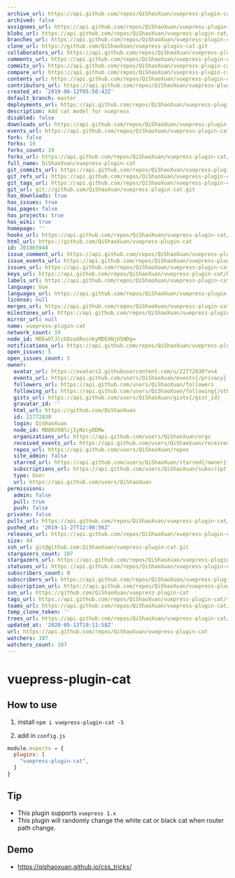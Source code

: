 ```yaml
---
archive_url: https://api.github.com/repos/QiShaoXuan/vuepress-plugin-cat/{archive_format}{/ref}
archived: false
assignees_url: https://api.github.com/repos/QiShaoXuan/vuepress-plugin-cat/assignees{/user}
blobs_url: https://api.github.com/repos/QiShaoXuan/vuepress-plugin-cat/git/blobs{/sha}
branches_url: https://api.github.com/repos/QiShaoXuan/vuepress-plugin-cat/branches{/branch}
clone_url: https://github.com/QiShaoXuan/vuepress-plugin-cat.git
collaborators_url: https://api.github.com/repos/QiShaoXuan/vuepress-plugin-cat/collaborators{/collaborator}
comments_url: https://api.github.com/repos/QiShaoXuan/vuepress-plugin-cat/comments{/number}
commits_url: https://api.github.com/repos/QiShaoXuan/vuepress-plugin-cat/commits{/sha}
compare_url: https://api.github.com/repos/QiShaoXuan/vuepress-plugin-cat/compare/{base}...{head}
contents_url: https://api.github.com/repos/QiShaoXuan/vuepress-plugin-cat/contents/{+path}
contributors_url: https://api.github.com/repos/QiShaoXuan/vuepress-plugin-cat/contributors
created_at: '2019-08-12T05:50:42Z'
default_branch: master
deployments_url: https://api.github.com/repos/QiShaoXuan/vuepress-plugin-cat/deployments
description: Add cat model for vuepress
disabled: false
downloads_url: https://api.github.com/repos/QiShaoXuan/vuepress-plugin-cat/downloads
events_url: https://api.github.com/repos/QiShaoXuan/vuepress-plugin-cat/events
fork: false
forks: 19
forks_count: 19
forks_url: https://api.github.com/repos/QiShaoXuan/vuepress-plugin-cat/forks
full_name: QiShaoXuan/vuepress-plugin-cat
git_commits_url: https://api.github.com/repos/QiShaoXuan/vuepress-plugin-cat/git/commits{/sha}
git_refs_url: https://api.github.com/repos/QiShaoXuan/vuepress-plugin-cat/git/refs{/sha}
git_tags_url: https://api.github.com/repos/QiShaoXuan/vuepress-plugin-cat/git/tags{/sha}
git_url: git://github.com/QiShaoXuan/vuepress-plugin-cat.git
has_downloads: true
has_issues: true
has_pages: false
has_projects: true
has_wiki: true
homepage: ''
hooks_url: https://api.github.com/repos/QiShaoXuan/vuepress-plugin-cat/hooks
html_url: https://github.com/QiShaoXuan/vuepress-plugin-cat
id: 201865948
issue_comment_url: https://api.github.com/repos/QiShaoXuan/vuepress-plugin-cat/issues/comments{/number}
issue_events_url: https://api.github.com/repos/QiShaoXuan/vuepress-plugin-cat/issues/events{/number}
issues_url: https://api.github.com/repos/QiShaoXuan/vuepress-plugin-cat/issues{/number}
keys_url: https://api.github.com/repos/QiShaoXuan/vuepress-plugin-cat/keys{/key_id}
labels_url: https://api.github.com/repos/QiShaoXuan/vuepress-plugin-cat/labels{/name}
language: Vue
languages_url: https://api.github.com/repos/QiShaoXuan/vuepress-plugin-cat/languages
license: null
merges_url: https://api.github.com/repos/QiShaoXuan/vuepress-plugin-cat/merges
milestones_url: https://api.github.com/repos/QiShaoXuan/vuepress-plugin-cat/milestones{/number}
mirror_url: null
name: vuepress-plugin-cat
network_count: 19
node_id: MDEwOlJlcG9zaXRvcnkyMDE4NjU5NDg=
notifications_url: https://api.github.com/repos/QiShaoXuan/vuepress-plugin-cat/notifications{?since,all,participating}
open_issues: 5
open_issues_count: 5
owner:
  avatar_url: https://avatars2.githubusercontent.com/u/22772830?v=4
  events_url: https://api.github.com/users/QiShaoXuan/events{/privacy}
  followers_url: https://api.github.com/users/QiShaoXuan/followers
  following_url: https://api.github.com/users/QiShaoXuan/following{/other_user}
  gists_url: https://api.github.com/users/QiShaoXuan/gists{/gist_id}
  gravatar_id: ''
  html_url: https://github.com/QiShaoXuan
  id: 22772830
  login: QiShaoXuan
  node_id: MDQ6VXNlcjIyNzcyODMw
  organizations_url: https://api.github.com/users/QiShaoXuan/orgs
  received_events_url: https://api.github.com/users/QiShaoXuan/received_events
  repos_url: https://api.github.com/users/QiShaoXuan/repos
  site_admin: false
  starred_url: https://api.github.com/users/QiShaoXuan/starred{/owner}{/repo}
  subscriptions_url: https://api.github.com/users/QiShaoXuan/subscriptions
  type: User
  url: https://api.github.com/users/QiShaoXuan
permissions:
  admin: false
  pull: true
  push: false
private: false
pulls_url: https://api.github.com/repos/QiShaoXuan/vuepress-plugin-cat/pulls{/number}
pushed_at: '2019-11-27T12:00:56Z'
releases_url: https://api.github.com/repos/QiShaoXuan/vuepress-plugin-cat/releases{/id}
size: 44
ssh_url: git@github.com:QiShaoXuan/vuepress-plugin-cat.git
stargazers_count: 107
stargazers_url: https://api.github.com/repos/QiShaoXuan/vuepress-plugin-cat/stargazers
statuses_url: https://api.github.com/repos/QiShaoXuan/vuepress-plugin-cat/statuses/{sha}
subscribers_count: 0
subscribers_url: https://api.github.com/repos/QiShaoXuan/vuepress-plugin-cat/subscribers
subscription_url: https://api.github.com/repos/QiShaoXuan/vuepress-plugin-cat/subscription
svn_url: https://github.com/QiShaoXuan/vuepress-plugin-cat
tags_url: https://api.github.com/repos/QiShaoXuan/vuepress-plugin-cat/tags
teams_url: https://api.github.com/repos/QiShaoXuan/vuepress-plugin-cat/teams
temp_clone_token: ''
trees_url: https://api.github.com/repos/QiShaoXuan/vuepress-plugin-cat/git/trees{/sha}
updated_at: '2020-05-13T19:11:58Z'
url: https://api.github.com/repos/QiShaoXuan/vuepress-plugin-cat
watchers: 107
watchers_count: 107
---
```


# vuepress-plugin-cat

## How to use

1. install `npm i vuepress-plugin-cat -S`

2. add in `config.js`

```js
module.exports = {
  plugins: [
    "vuepress-plugin-cat",
  ]
}
```

## Tip

- This plugin supports `vuepress 1.x`
- This plugin will randomly change the white cat or black cat when router path change.

## Demo

- https://qishaoxuan.github.io/css_tricks/
